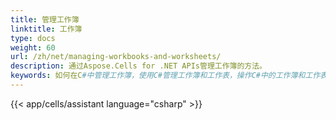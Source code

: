 ```yaml
---
title: 管理工作簿
linktitle: 工作簿
type: docs
weight: 60
url: /zh/net/managing-workbooks-and-worksheets/
description: 通过Aspose.Cells for .NET APIs管理工作簿的方法。
keywords: 如何在C#中管理工作簿，使用C#管理工作簿和工作表，操作C#中的工作簿和工作表。 
---
```

{{< app/cells/assistant language="csharp" >}}
